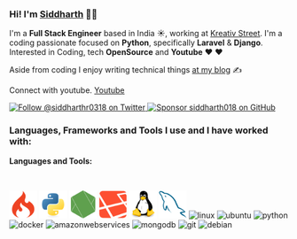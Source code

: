 ### Hi! I'm [Siddharth](https://realprogrammer.in/) 👋🏼

I'm a **Full Stack Engineer** based in India ☀️, working at [Kreativ Street](https://kreativstreet.com/). I'm a coding passionate focused on **Python**, specifically **Laravel** & **Django**. Interested in Coding, tech **OpenSource** and **Youtube** ❤️ ❤️

Aside from coding I enjoy writing technical things [at my blog](https://realprogrammer.in) ✍️

Connect with youtube. [Youtube](https://www.youtube.com/channel/UCVSvNQjV5gwKIP9ZgaXSU1w?view_as=subscriber)

<p>
  <a href="https://twitter.com/intent/follow?screen_name=siddharthr0318">
    <img src="https://user-images.githubusercontent.com/7629661/87821427-202e0280-c870-11ea-9e38-8c7c74856753.png" width="144" alt="Follow @siddharthr0318 on Twitter" title="Follow @siddharthr0318 on Twitter">
  </a>

  <a href="https://github.com/sponsors/siddharth018">
    <img src="https://user-images.githubusercontent.com/7629661/87821425-1f956c00-c870-11ea-9871-a76f99739501.png" width="156" alt="Sponsor siddharth018 on GitHub" title="Sponsor siddharth018 on GitHub">
  </a>
</p>

### Languages, Frameworks and Tools I use and I have worked with:
**Languages and Tools:**

<br />

<p align="left">
  <img src="https://raw.githubusercontent.com/devicons/devicon/40cd6bc89a299dc50ac289f8e3b071d0dff49d9c/icons/codeigniter/codeigniter-plain.svg" alt="codeigniter" height="50"/>
  <img src="https://raw.githubusercontent.com/devicons/devicon/40cd6bc89a299dc50ac289f8e3b071d0dff49d9c/icons/python/python-original.svg" alt="python" height="50"/> 
   <img src="https://raw.githubusercontent.com/devicons/devicon/40cd6bc89a299dc50ac289f8e3b071d0dff49d9c/icons/nodejs/nodejs-plain.svg" alt="nodejs" height="50"/>
   <img src="https://raw.githubusercontent.com/devicons/devicon/40cd6bc89a299dc50ac289f8e3b071d0dff49d9c/icons/laravel/laravel-plain.svg" alt="laravel" height="50"/> 
   <img src="https://raw.githubusercontent.com/devicons/devicon/9c6bfdb9783cdfe1018666ed76adcfd3eab6fad6/icons/linux/linux-original.svg" alt="django" height="50"/> 
   <img src="https://raw.githubusercontent.com/devicons/devicon/40cd6bc89a299dc50ac289f8e3b071d0dff49d9c/icons/mysql/mysql-plain.svg" alt="mysql" height="50"/>
  <img src="https://devicons.github.io/devicon/devicon.git/icons/linux/linux-original.svg"  alt="linux" height="50"/>
  <img src="https://devicons.github.io/devicon/devicon.git/icons/ubuntu/ubuntu-plain-wordmark.svg" alt="ubuntu" height="50"/>
  <img src="https://devicons.github.io/devicon/devicon.git/icons/python/python-original-wordmark.svg" alt="python" height="50"/>
  <img src="https://devicons.github.io/devicon/devicon.git/icons/docker/docker-original-wordmark.svg" alt="docker" height="50"/>
  <img src="https://devicons.github.io/devicon/devicon.git/icons/amazonwebservices/amazonwebservices-original-wordmark.svg" alt="amazonwebservices" height="50"/>
  <img src="https://devicons.github.io/devicon/devicon.git/icons/mongodb/mongodb-original-wordmark.svg" alt="mongodb" height="50"/>
  <img src="https://devicons.github.io/devicon/devicon.git/icons/git/git-original-wordmark.svg" alt="git" height="50"/>
  <img src="https://devicons.github.io/devicon/devicon.git/icons/debian/debian-original-wordmark.svg" alt="debian" height="50"/>

  </p><br />
